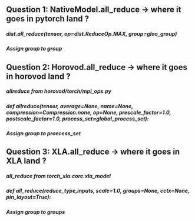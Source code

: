 ## Question 1: NativeModel.all_reduce -> where it goes in pytorch land ?

##### dist.all_reduce(tensor, op=dist.ReduceOp.MAX, group=gloo_group)
##### Assign group to group

## Question 2: Horovod.all_reduce -> where it goes in horovod land ?

##### allreduce from horovod/torch/mpi_ops.py
##### def allreduce(tensor, average=None, name=None, compression=Compression.none, op=None, prescale_factor=1.0, postscale_factor=1.0, process_set=global_process_set):
##### Assign group to proecess_set

## Question 3: XLA.all_reduce -> where it goes in XLA land ?

##### all_reduce from torch_xla.core.xla_model
##### def all_reduce(reduce_type,inputs, scale=1.0, groups=None, cctx=None, pin_layout=True):
##### Assign group to groups
